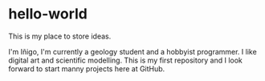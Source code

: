 # hello-world

This is my place to store ideas.

I'm Iñigo, I'm currently a geology student and a hobbyist programmer. I like digital art and scientific modelling. This is my first repository and I look forward to start manny projects here at GitHub.
